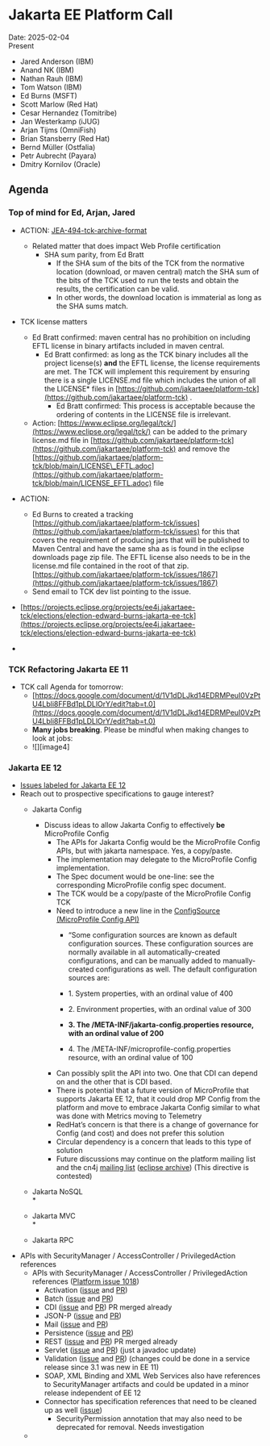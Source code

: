 # Jakarta EE Platform Call

Date: 2025-02-04  
Present

- Jared Anderson (IBM)  
- Anand NK (IBM)  
- Nathan Rauh (IBM)  
- Tom Watson (IBM)  
- Ed Burns (MSFT)  
- Scott Marlow (Red Hat)  
- Cesar Hernandez (Tomitribe)  
- Jan Westerkamp (iJUG)  
- Arjan Tijms (OmniFish)  
- Brian Stansberry (Red Hat)  
- Bernd Müller (Ostfalia)  
- Petr Aubrecht (Payara)  
- Dmitry Kornilov (Oracle)

## Agenda

### Top of mind for Ed, Arjan, Jared

* ACTION: [JEA-494-tck-archive-format](https://dev.azure.com/jakarta-ee-azdo/jakarta-ee-azdo/_workitems/edit/494)  
  * Related matter that does impact Web Profile certification  
    * SHA sum parity, from Ed Bratt  
      * If the SHA sum of the bits of the TCK from the normative location (download, or maven central) match the SHA sum of the bits of the TCK used to run the tests and obtain the results, the certification can be valid.   
      * In other words, the download location is immaterial as long as the SHA sums match.

* TCK license matters  
  * Ed Bratt confirmed: maven central has no prohibition on including EFTL license in binary artifacts included in maven central.  
    * Ed Bratt confirmed: as long as the TCK binary includes all the project license(s) **and** the EFTL license, the license requirements are met. The TCK will implement this requirement by ensuring there is a single LICENSE.md file which includes the union of all the LICENSE\* files in [https://github.com/jakartaee/platform-tck](https://github.com/jakartaee/platform-tck) .  
      * Ed Bratt confirmed: This process is acceptable because the ordering of contents in the LICENSE file is irrelevant.  
  * Action: [https://www.eclipse.org/legal/tck/](https://www.eclipse.org/legal/tck/) can be added to the primary license.md file in [https://github.com/jakartaee/platform-tck](https://github.com/jakartaee/platform-tck) and remove the [https://github.com/jakartaee/platform-tck/blob/main/LICENSE\_EFTL.adoc](https://github.com/jakartaee/platform-tck/blob/main/LICENSE_EFTL.adoc) file  
* ACTION:   
  * Ed Burns to created a tracking [https://github.com/jakartaee/platform-tck/issues](https://github.com/jakartaee/platform-tck/issues) for this that covers the requirement of producing jars that will be published to Maven Central and have the same sha as is found in the eclipse downloads page zip file.  The EFTL license also needs to be in the license.md file contained in the root of that zip.  [https://github.com/jakartaee/platform-tck/issues/1867](https://github.com/jakartaee/platform-tck/issues/1867)   
  * Send email to TCK dev list pointing to the issue.  
* [https://projects.eclipse.org/projects/ee4j.jakartaee-tck/elections/election-edward-burns-jakarta-ee-tck](https://projects.eclipse.org/projects/ee4j.jakartaee-tck/elections/election-edward-burns-jakarta-ee-tck)  
* 

### TCK Refactoring Jakarta EE 11

* TCK call Agenda for tomorrow:   
  * [https://docs.google.com/document/d/1V1dDLJkd14EDRMPeuI0VzPtU4Lbli8FFBd1pLDLlOrY/edit?tab=t.0](https://docs.google.com/document/d/1V1dDLJkd14EDRMPeuI0VzPtU4Lbli8FFBd1pLDLlOrY/edit?tab=t.0)  
  * **Many jobs breaking**. Please be mindful when making changes to look at jobs:  
  * ![][image4]

### Jakarta EE 12

* [Issues labeled for Jakarta EE 12](https://github.com/jakartaee/platform/issues?q=is%3Aissue%20state%3Aopen%20label%3AEE12)  
* Reach out to prospective specifications to gauge interest?  
  * Jakarta Config  
    * Discuss ideas to allow Jakarta Config to effectively **be** MicroProfile Config  
      * The APIs for Jakarta Config would be the MicroProfile Config APIs, but with jakarta namespace. Yes, a copy/paste.  
      * The implementation may delegate to the MicroProfile Config implementation.  
      * The Spec document would be one-line: see the corresponding MicroProfile config spec document.  
      * The TCK would be a copy/paste of the MicroProfile Config TCK  
      * Need to introduce a new line in the [ConfigSource (MicroProfile Config API)](https://download.eclipse.org/microprofile/microprofile-config-3.1/apidocs/org/eclipse/microprofile/config/spi/ConfigSource.html)  
        * “Some configuration sources are known as default configuration sources. These configuration sources are normally available in all automatically-created configurations, and can be manually added to manually-created configurations as well. The default configuration sources are:  
            
        * 1\. System properties, with an ordinal value of 400  
        * 2\. Environment properties, with an ordinal value of 300  
        * **3\. The /META-INF/jakarta-config.properties resource, with an ordinal value of 200**  
        * 4\. The /META-INF/microprofile-config.properties resource, with an ordinal value of 100  
      * Can possibly split the API into two.  One that CDI can depend on and the other that is CDI based.  
      * There is potential that a future version of MicroProfile that supports Jakarta EE 12, that it could drop MP Config from the platform and move to embrace Jakarta Config similar to what was done with Metrics moving to Telemetry  
      * RedHat’s concern is that there is a change of governance for Config (and cost) and does not prefer this solution  
      * Circular dependency is a concern that leads to this type of solution  
      * Future discussions may continue on the platform mailing list and the cn4j [mailing list](mailto:cn4j-alliance@eclipse.org) ([eclipse archive](https://www.eclipse.org/lists/cn4j-alliance)) (This directive is contested)

        

  * Jakarta NoSQL  
    *   
  * Jakarta MVC  
    *   
  * Jakarta RPC  
* APIs with SecurityManager / AccessController / PrivilegedAction references  
  * APIs with SecurityManager / AccessController / PrivilegedAction references ([Platform issue 1018](https://github.com/jakartaee/platform/issues/1018))  
    * Activation ([issue](https://github.com/jakartaee/jaf-api/issues/125) and [PR](https://github.com/jakartaee/jaf-api/pull/169))  
    * Batch ([issue](https://github.com/jakartaee/batch/issues/215) and [PR](https://github.com/jakartaee/batch/pull/216))  
    * CDI ([issue](https://github.com/jakartaee/cdi/issues/831) and [PR](https://github.com/jakartaee/cdi/pull/830)) PR merged already  
    * JSON-P ([issue](https://github.com/jakartaee/jsonp-api/issues/403) and [PR](https://github.com/jakartaee/jsonp-api/pull/412))  
    * Mail ([issue](https://github.com/jakartaee/mail-api/issues/744) and [PR](https://github.com/jakartaee/mail-api/pull/745))  
    * Persistence ([issue](https://github.com/jakartaee/persistence/issues/666) and [PR](https://github.com/jakartaee/persistence/pull/664))  
    * REST ([issue](https://github.com/jakartaee/rest/issues/1262) and [PR](https://github.com/jakartaee/rest/pull/1295)) PR merged already  
    * Servlet ([issue](https://github.com/jakartaee/servlet/issues/789) and [PR](https://github.com/jakartaee/servlet/pull/790)) (just a javadoc update)  
    * Validation ([issue](https://github.com/jakartaee/validation/issues/242) and [PR](https://github.com/jakartaee/validation/pull/243)) (changes could be done in a service release since 3.1 was new in EE 11\)  
    * SOAP, XML Binding and XML Web Services also have references to SecurityManager artifacts and could be updated in a minor release independent of EE 12  
    * Connector has specification references that need to be cleaned up as well ([issue](https://github.com/jakartaee/connectors/issues/148))  
      * SecurityPermission annotation that may also need to be deprecated for removal.  Needs investigation  
  *   
 